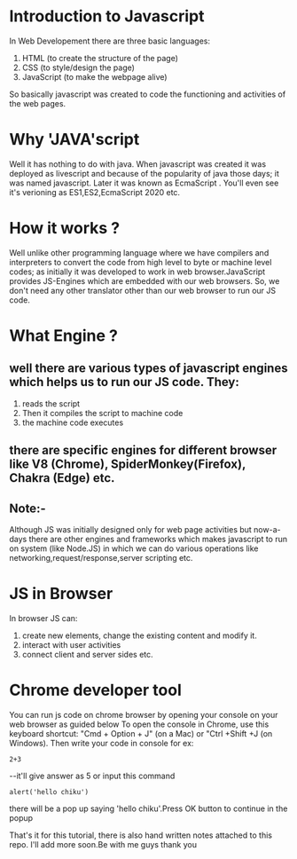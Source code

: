 # Introduction to Javascript

In Web Developement there are three basic languages: 
1. HTML (to create the structure of the page)
2. CSS (to style/design the page)
3. JavaScript (to make the webpage alive)

So basically javascript was created to code the functioning and activities of the web pages.

# Why 'JAVA'script
 Well it has nothing to do with java. When javascript was created it was deployed as livescript and because of the popularity of java those days; it was named javascript. Later it was known as EcmaScript . You'll even see it's verioning as ES1,ES2,EcmaScript 2020 etc.

# How it works ?
 Well unlike other programming language where we have compilers and interpreters to convert the code from high level to byte or machine level codes; as initially it was developed to work in web browser.JavaScript provides JS-Engines which are embedded with our web browsers. So, we don't need any other translator other than our web browser to run our JS code. 

# What Engine ?
## well there are various types of javascript engines which helps us to run our JS code. They:
1. reads the script
2. Then it compiles the script to machine code
3. the machine code executes
## there are specific engines for different browser like V8 (Chrome), SpiderMonkey(Firefox), Chakra (Edge) etc.

## Note:- 
Although JS was initially designed only for web page activities but now-a-days there are other engines and frameworks which makes javascript to run on system (like Node.JS) in which we can do various operations like networking,request/response,server scripting etc.

# JS in Browser
In browser JS can:
1. create new elements, change the existing content and modify it.
2. interact with user activities
3. connect client and server sides etc.

# Chrome developer tool
You can run js code on chrome browser by opening your console on your web browser as guided below 
To open the console in Chrome, use this keyboard shortcut: "Cmd + Option + J" (on a Mac) or
"Ctrl +Shift +J (on Windows).
Then write your code in console for ex:
```
2+3
```
--it'll give answer as 5
or input this command
``` 
alert('hello chiku')

```
there will be a pop up saying 'hello chiku'.Press OK button to continue in the popup

That's it for this tutorial, there is also hand written notes attached to this repo. I'll add more soon.Be with me guys thank you


